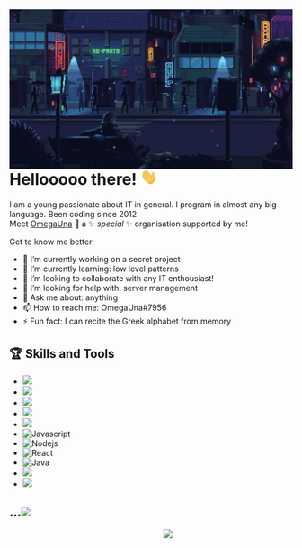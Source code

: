 <img align='right' src="https://github.com/loTus04/loTus04/blob/main/img/Webp.net-resizeimage.gif" alt="Supposed to be a cool animation here hmm..">

# Hellooooo there! <img src="https://github.com/loTus04/loTus04/blob/main/img/wave.gif" width="30px">
I am a young passionate about IT in general. I program in almost any big language. Been coding since 2012 
</br>
Meet [OmegaUna](https://omegauna.eu) 👋 a ✨ _special_ ✨ organisation supported by me!


Get to know me better:

- 🔭 I’m currently working on a secret project
- 🌱 I’m currently learning: low level patterns
- 👯 I’m looking to collaborate with any IT enthousiast!
- 🤔 I’m looking for help with: server management
- 💬 Ask me about: anything
- 📫 How to reach me: OmegaUna#7956
- ⚡ Fun fact: I can recite the Greek alphabet from memory

## 🏆 Skills and Tools
- ![](https://img.shields.io/badge/DEV-Python-informational?style=flat&logo=Python&logoColor=white&color=2bbc8a)
- ![](https://img.shields.io/badge/DEV-Batch-informational?style=flat&logo=GNU-Bash&logoColor=white&color=2bbc8a)
- ![](https://img.shields.io/badge/DEV-PHP-informational?style=flat&logo=PHP&logoColor=white&color=2bbc8a)
- ![](https://img.shields.io/badge/DEV-C++-informational?style=flat&logo=C++&logoColor=white&color=2bbc8a)
- ![](https://img.shields.io/badge/DEV-C#-informational?style=flat&logo=C#&logoColor=white&color=2bbc8a)
- ![Javascript](https://img.shields.io/badge/-JavaScript-black?style=flat-square&logo=javascript)
- ![Nodejs](https://img.shields.io/badge/-Nodejs-black?style=flat-square&logo=Node.js)
- ![React](https://img.shields.io/badge/-React-black?style=flat-square&logo=react)
- ![Java](https://img.shields.io/badge/-java-E34A86?style=flat-square&logo=java)
- ![](https://img.shields.io/badge/OS-Windows-informational?style=flat&logo=Windows&logoColor=white&color=FF0000)
- ![](https://img.shields.io/badge/OS-Parrot-informational?style=flat&logo=linux&logoColor=white&color=FF0000)


<h2>...<img src="https://media.giphy.com/media/12oufCB0MyZ1Go/giphy.gif" width="50"></h2>
<img align='right' src="https://media.giphy.com/media/M9gbBd9nbDrOTu1Mqx/giphy.gif" width="230">
